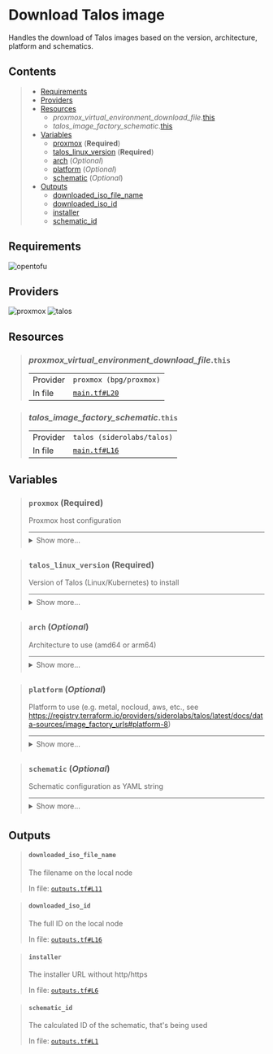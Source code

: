 # Download Talos image

Handles the download of Talos images based on the version,
architecture, platform and schematics.

## Contents

<blockquote><!-- contents:start -->

- [Requirements](#requirements)
- [Providers](#providers)
- [Resources](#resources)
  - _proxmox_virtual_environment_download_file_.[this](#proxmox_virtual_environment_download_filethis)
  - _talos_image_factory_schematic_.[this](#talos_image_factory_schematicthis)
- [Variables](#variables)
  - [proxmox](#proxmox-required) (**Required**)
  - [talos_linux_version](#talos_linux_version-required) (**Required**)
  - [arch](#arch-optional) (*Optional*)
  - [platform](#platform-optional) (*Optional*)
  - [schematic](#schematic-optional) (*Optional*)
- [Outputs](#outputs)
  - [downloaded_iso_file_name](#downloaded_iso_file_name)
  - [downloaded_iso_id](#downloaded_iso_id)
  - [installer](#installer)
  - [schematic_id](#schematic_id)
</blockquote><!-- contents:end -->

## Requirements
![opentofu](https://img.shields.io/badge/OpenTofu->=1.10.5-d3287d?logo=opentofu)

## Providers
  
![proxmox](https://img.shields.io/badge/proxmox--1e73c8)
![talos](https://img.shields.io/badge/talos--2479ce)

## Resources
  
<blockquote><!-- resource:"proxmox_virtual_environment_download_file.this":start -->

### _proxmox_virtual_environment_download_file_.`this`
      
  <table>
    <tr>
      <td>Provider</td>
      <td><code>proxmox (bpg/proxmox)</code></td>
    </tr>
    <tr>
      <td>In file</td>
      <td><a href="./main.tf#L20"><code>main.tf#L20</code></a></td>
    </tr>
  </table>
</blockquote><!-- resource:"proxmox_virtual_environment_download_file.this":end -->
<blockquote><!-- resource:"talos_image_factory_schematic.this":start -->

### _talos_image_factory_schematic_.`this`
      
  <table>
    <tr>
      <td>Provider</td>
      <td><code>talos (siderolabs/talos)</code></td>
    </tr>
    <tr>
      <td>In file</td>
      <td><a href="./main.tf#L16"><code>main.tf#L16</code></a></td>
    </tr>
  </table>
</blockquote><!-- resource:"talos_image_factory_schematic.this":end -->

## Variables
  
<blockquote><!-- variable:"proxmox":start -->

### `proxmox` (**Required**)

Proxmox host configuration

<details style="border-top-color: inherit; border-top-width: 0.1em; border-top-style: solid; padding-top: 0.5em; padding-bottom: 0.5em;">
  <summary>Show more...</summary>

  **Type**:
  ```hcl
  object({
    name      = string
    endpoint  = string
    insecure  = bool
    api_token = string
    iso_store = optional(string, "local")
    ssh_user  = string # not used in talos_image
    ssh_key   = string # not used in talos_image
  })
  ```
  In file: <a href="./variables.tf#L1"><code>variables.tf#L1</code></a>

</details>
</blockquote><!-- variable:"proxmox":end -->
<blockquote><!-- variable:"talos_linux_version":start -->

### `talos_linux_version` (**Required**)

Version of Talos (Linux/Kubernetes) to install

<details style="border-top-color: inherit; border-top-width: 0.1em; border-top-style: solid; padding-top: 0.5em; padding-bottom: 0.5em;">
  <summary>Show more...</summary>

  **Type**:
  ```hcl
  string
  ```
  In file: <a href="./variables.tf#L14"><code>variables.tf#L14</code></a>

</details>
</blockquote><!-- variable:"talos_linux_version":end -->
<blockquote><!-- variable:"arch":start -->

### `arch` (*Optional*)

Architecture to use (amd64 or arm64)

<details style="border-top-color: inherit; border-top-width: 0.1em; border-top-style: solid; padding-top: 0.5em; padding-bottom: 0.5em;">
  <summary>Show more...</summary>

  **Type**:
  ```hcl
  string
  ```
  **Default**:
  ```json
  "amd64"
  ```
  In file: <a href="./variables.tf#L34"><code>variables.tf#L34</code></a>

</details>
</blockquote><!-- variable:"arch":end -->
<blockquote><!-- variable:"platform":start -->

### `platform` (*Optional*)

Platform to use (e.g. metal, nocloud, aws, etc., see https://registry.terraform.io/providers/siderolabs/talos/latest/docs/data-sources/image_factory_urls#platform-8)

<details style="border-top-color: inherit; border-top-width: 0.1em; border-top-style: solid; padding-top: 0.5em; padding-bottom: 0.5em;">
  <summary>Show more...</summary>

  **Type**:
  ```hcl
  string
  ```
  **Default**:
  ```json
  "nocloud"
  ```
  In file: <a href="./variables.tf#L27"><code>variables.tf#L27</code></a>

</details>
</blockquote><!-- variable:"platform":end -->
<blockquote><!-- variable:"schematic":start -->

### `schematic` (*Optional*)

Schematic configuration as YAML string

<details style="border-top-color: inherit; border-top-width: 0.1em; border-top-style: solid; padding-top: 0.5em; padding-bottom: 0.5em;">
  <summary>Show more...</summary>

  **Type**:
  ```hcl
  string
  ```
  **Default**:
  ```json
  "schematic/default.yaml"
  ```
  In file: <a href="./variables.tf#L20"><code>variables.tf#L20</code></a>

</details>
</blockquote><!-- variable:"schematic":end -->

## Outputs
  
<blockquote><!-- output:"downloaded_iso_file_name":start -->

#### `downloaded_iso_file_name`

The filename on the local node

In file: <a href="./outputs.tf#L11"><code>outputs.tf#L11</code></a>
</blockquote><!-- output:"downloaded_iso_file_name":end -->
<blockquote><!-- output:"downloaded_iso_id":start -->

#### `downloaded_iso_id`

The full ID on the local node

In file: <a href="./outputs.tf#L16"><code>outputs.tf#L16</code></a>
</blockquote><!-- output:"downloaded_iso_id":end -->
<blockquote><!-- output:"installer":start -->

#### `installer`

The installer URL without http/https

In file: <a href="./outputs.tf#L6"><code>outputs.tf#L6</code></a>
</blockquote><!-- output:"installer":end -->
<blockquote><!-- output:"schematic_id":start -->

#### `schematic_id`

The calculated ID of the schematic, that's being used

In file: <a href="./outputs.tf#L1"><code>outputs.tf#L1</code></a>
</blockquote><!-- output:"schematic_id":end -->